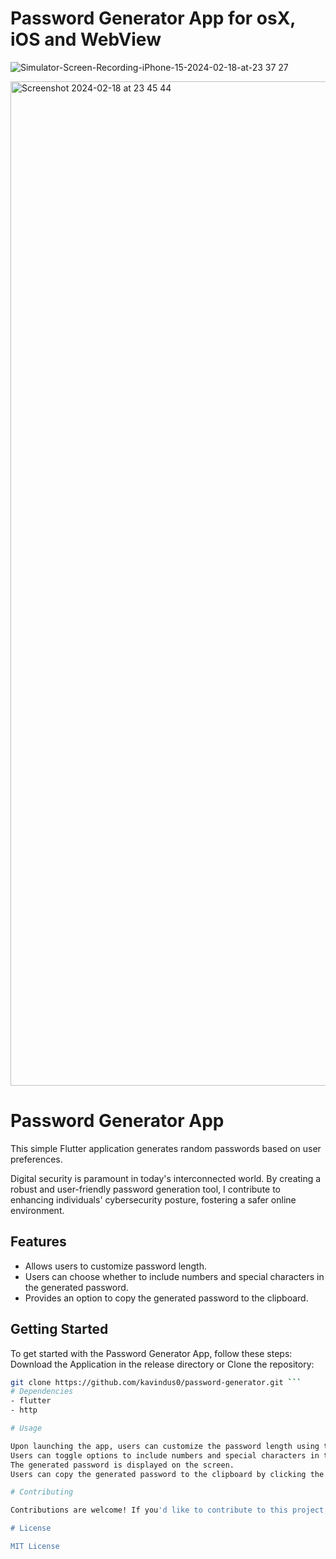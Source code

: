 # Password Generator App for osX, iOS and WebView

![Simulator-Screen-Recording-iPhone-15-2024-02-18-at-23 37 27](https://github.com/kavindus0/Password-Generator/assets/126804361/3f26f55e-0cce-4132-8274-3de6721d9087)


<img width="1607" alt="Screenshot 2024-02-18 at 23 45 44" src="https://github.com/kavindus0/Password-Generator/assets/126804361/cd240923-c60b-4d9f-b6fb-4e5e33812e5d">

# Password Generator App

This simple Flutter application generates random passwords based on user preferences.

Digital security is paramount in today's interconnected world. By creating a robust and user-friendly password generation tool, I contribute to enhancing individuals' cybersecurity posture, fostering a safer online environment.


## Features
- Allows users to customize password length.
- Users can choose whether to include numbers and special characters in the generated password.
- Provides an option to copy the generated password to the clipboard.

## Getting Started
To get started with the Password Generator App, follow these steps:
Download the Application in the release directory or Clone the repository:
   ```sh
   git clone https://github.com/kavindus0/password-generator.git ```
# Dependencies
 - flutter
 - http
   
# Usage

Upon launching the app, users can customize the password length using the slider.
Users can toggle options to include numbers and special characters in the generated password.
The generated password is displayed on the screen.
Users can copy the generated password to the clipboard by clicking the "Copy to Clipboard" button.

# Contributing

Contributions are welcome! If you'd like to contribute to this project, you can open a pull request or submit an issue with your suggestions.

# License

MIT License

